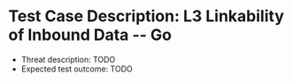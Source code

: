 # Test Case Description: L3 Linkability of Inbound Data -- Go
- Threat description: TODO
- Expected test outcome: TODO
